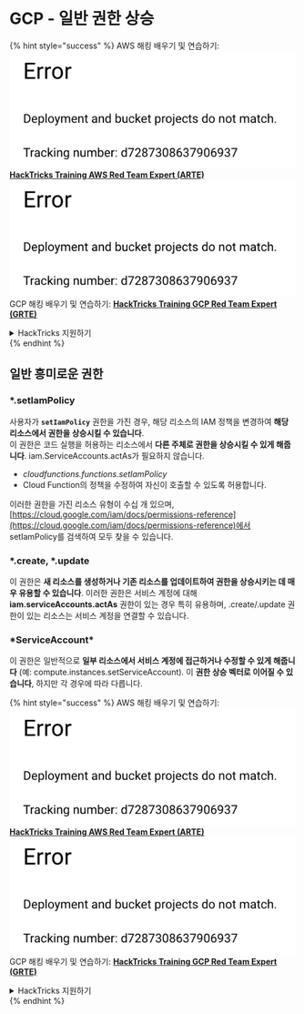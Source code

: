 # GCP - 일반 권한 상승

{% hint style="success" %}
AWS 해킹 배우기 및 연습하기:<img src="../../../.gitbook/assets/image (1) (1).png" alt="" data-size="line">[**HackTricks Training AWS Red Team Expert (ARTE)**](https://training.hacktricks.xyz/courses/arte)<img src="../../../.gitbook/assets/image (1) (1).png" alt="" data-size="line">\
GCP 해킹 배우기 및 연습하기: <img src="../../../.gitbook/assets/image (2).png" alt="" data-size="line">[**HackTricks Training GCP Red Team Expert (GRTE)**<img src="../../../.gitbook/assets/image (2).png" alt="" data-size="line">](https://training.hacktricks.xyz/courses/grte)

<details>

<summary>HackTricks 지원하기</summary>

* [**구독 계획**](https://github.com/sponsors/carlospolop) 확인하기!
* **💬 [**Discord 그룹**](https://discord.gg/hRep4RUj7f) 또는 [**텔레그램 그룹**](https://t.me/peass)에 참여하거나 **Twitter** 🐦 [**@hacktricks\_live**](https://twitter.com/hacktricks\_live)**를 팔로우하세요.**
* **[**HackTricks**](https://github.com/carlospolop/hacktricks) 및 [**HackTricks Cloud**](https://github.com/carlospolop/hacktricks-cloud) 깃허브 리포에 PR을 제출하여 해킹 트릭을 공유하세요.**

</details>
{% endhint %}

## 일반 흥미로운 권한

### \*.setIamPolicy

사용자가 **`setIamPolicy`** 권한을 가진 경우, 해당 리소스의 IAM 정책을 변경하여 **해당 리소스에서 권한을 상승시킬 수 있습니다**.\
이 권한은 코드 실행을 허용하는 리소스에서 **다른 주체로 권한을 상승시킬 수 있게 해줍니다**. iam.ServiceAccounts.actAs가 필요하지 않습니다.

* _cloudfunctions.functions.setIamPolicy_
* Cloud Function의 정책을 수정하여 자신이 호출할 수 있도록 허용합니다.

이러한 권한을 가진 리소스 유형이 수십 개 있으며, [https://cloud.google.com/iam/docs/permissions-reference](https://cloud.google.com/iam/docs/permissions-reference)에서 setIamPolicy를 검색하여 모두 찾을 수 있습니다.

### \*.create, \*.update

이 권한은 **새 리소스를 생성하거나 기존 리소스를 업데이트하여 권한을 상승시키는 데 매우 유용할 수 있습니다**. 이러한 권한은 서비스 계정에 대해 **iam.serviceAccounts.actAs** 권한이 있는 경우 특히 유용하며, .create/.update 권한이 있는 리소스는 서비스 계정을 연결할 수 있습니다.

### \*ServiceAccount\*

이 권한은 일반적으로 **일부 리소스에서 서비스 계정에 접근하거나 수정할 수 있게 해줍니다** (예: compute.instances.setServiceAccount). 이 **권한 상승 벡터로 이어질 수 있습니다**, 하지만 각 경우에 따라 다릅니다.

{% hint style="success" %}
AWS 해킹 배우기 및 연습하기:<img src="../../../.gitbook/assets/image (1) (1).png" alt="" data-size="line">[**HackTricks Training AWS Red Team Expert (ARTE)**](https://training.hacktricks.xyz/courses/arte)<img src="../../../.gitbook/assets/image (1) (1).png" alt="" data-size="line">\
GCP 해킹 배우기 및 연습하기: <img src="../../../.gitbook/assets/image (2).png" alt="" data-size="line">[**HackTricks Training GCP Red Team Expert (GRTE)**<img src="../../../.gitbook/assets/image (2).png" alt="" data-size="line">](https://training.hacktricks.xyz/courses/grte)

<details>

<summary>HackTricks 지원하기</summary>

* [**구독 계획**](https://github.com/sponsors/carlospolop) 확인하기!
* **💬 [**Discord 그룹**](https://discord.gg/hRep4RUj7f) 또는 [**텔레그램 그룹**](https://t.me/peass)에 참여하거나 **Twitter** 🐦 [**@hacktricks\_live**](https://twitter.com/hacktricks\_live)**를 팔로우하세요.**
* **[**HackTricks**](https://github.com/carlospolop/hacktricks) 및 [**HackTricks Cloud**](https://github.com/carlospolop/hacktricks-cloud) 깃허브 리포에 PR을 제출하여 해킹 트릭을 공유하세요.**

</details>
{% endhint %}
